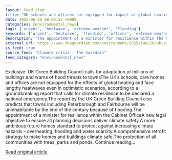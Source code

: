 ```yaml
---
layout: feed_item
title: "UK schools and offices not equipped for impact of global heating, report warns"
date: 2025-06-26 08:00:53 +0000
categories: [environmental_news]
tags: ['urgent', 'heatwave', 'extreme-weather', 'flooding']
keywords: ['urgent', 'heatwave', 'flooding', 'offices', 'extreme-weather', 'equipped', 'schools']
description: "The appointment of a minister for resilience within the Cabinet OfficeA new legal objective to ensure all planning decisions deliver climate safety"
external_url: https://www.theguardian.com/environment/2025/jun/26/uk-care-homes-schools-and-offices-not-equipped-to-deal-with-global-heating
is_feed: true
source_feed: "Climate crisis | The Guardian"
feed_category: "environmental_news"
---
```


Exclusive: UK Green Building Council calls for adaptation of millions of buildings and warns of flood threats to townsThe UK’s schools, care homes and offices are not equipped for the effects of global heating and face lengthy heatwaves even in optimistic scenarios, according to a groundbreaking report that calls for climate resilience to be declared a national emergency.The report by the UK Green Building Council also predicts that towns including Peterborough and Fairbourne will be uninhabitable by the end of the century because of flooding.The appointment of a minister for resilience within the Cabinet OfficeA new legal objective to ensure all planning decisions deliver climate safety.A more ambitious future homes standard to protect against increasing climate hazards – overheating, flooding and water scarcity.A comprehensive retrofit strategy to make homes and buildings climate safe.The protection of all communities with trees, parks and ponds. Continue reading...

[Read original article](https://www.theguardian.com/environment/2025/jun/26/uk-care-homes-schools-and-offices-not-equipped-to-deal-with-global-heating)
